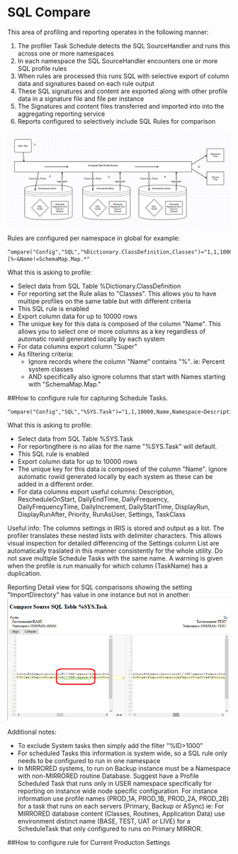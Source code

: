 # SQL Compare

This area of profiling and reporting operates in the following manner:
1) The profiler Task Schedule detects the SQL SourceHandler and runs this across one or more namespaces
2) In each namespace the SQL SourceHandler encounters one or more SQL profile rules
2) When rules are processed this runs SQL with selective export of column data and signatures based on each rule output
2) These SQL signatures and content are exported along with other profile data in a signature file and file per instance
3) The Signatures and content files transferred and imported into into the aggregating reporting service
4) Reports configured to selectively include SQL Rules for comparison

![Create New Report](img/SQLProfilerTask.png)


Rules are configured per namespace in global for example:
```
^ompare("Config","SQL","%Dictionary.ClassDefinition,Classes")="1,1,1000,Name,Super,Name![%~&Name!=SchemaMap.Map.*"
```

What this is asking to profile:
- Select data from SQL Table %Dictionary.ClassDefinition
- For reporting set the Rule alias to "Classes". This allows you to have multipe profiles on the same table but with different criteria
- This SQL rule is enabled
- Export column data for up to 10000 rows
- The unique key for this data is composed of the column "Name". This allows you to select one or more columns as a key regardless of automatic rowid generated locally by each system
- For data columns export column "Super"
- As filtering criteria:
  - Ignore records where the column "Name" contains "%". ie: Percent system classes
  - AND specifically also ignore columns that start with Names starting with "SchemaMap.Map."

##How to configure rule for capturing Schedule Tasks.
```
^ompare("Config","SQL","%SYS.Task")="1,1,10000,Name,Namespace~Description~RescheduleOnStart~DailyEndTime~DailyFrequency~DailyFrequencyTime~DailyIncrement~DailyStartTime~DisplayRun~DisplayRunAfter~Priority~RunAsUser~Settings~TaskClass"
```
What this is asking to profile:
- Select data from SQL Table %SYS.Task
- For reportingthere is no alias for the name "%SYS.Task" will default.
- This SQL rule is enabled
- Export column data for up to 10000 rows
- The unique key for this data is composed of the column "Name". Ignore automatic rowid generated locally by each system as these can be added in a different order.
- For data columns export useful columns: Description, RescheduleOnStart, DailyEndTime, DailyFrequency, DailyFrequencyTime, DailyIncrement, DailyStartTime, DisplayRun, DisplayRunAfter, Priority, RunAsUser, Settings, TaskClass

Useful info:
The columns settings in IRIS is stored and output as a list. The profiler translates these nested lists with delimiter characters. 
This allows visual inspection for detailed differencing of the Settings column 
List are automatically traslated in this manner consistently for the whole utility.
Do not save multiple Schedule Tasks with the same name. A warning is given when the profile is run manually for which column (TaskName) has a duplication.

Reporting Detail view for SQL comparisons showing the setting "ImportDirectory" has value in one instance but not in another:
![Create New Report](img/SQLTaskSheduleDiff.png)


Additional notes:
- To exclude System tasks then simply add the filter "%ID>1000"
- For scheduled Tasks this information is system wide, so a SQL rule only needs to be configured to run in one namespace
- In MIRRORED systems, to run on Backup instance must be a Namespace with non-MIRRORED routine Database. Suggest have a Profile Scheduled Task that runs only in USER namespace specifically for reporting on instance wide node specific configuration. 
For instance information use profile names (PROD_1A, PROD_1B, PROD_2A, PROD_2B) for a task that runs on each servers (Primary, Backup or ASync) ie:
For MIRRORED database content (Classes, Routines, Application Data) use environment distinct name (BASE, TEST, UAT or LIVE) for a ScheduleTask that only configured to runs on Primary MIRROR.

##How to configure rule for Current Producton Settings

